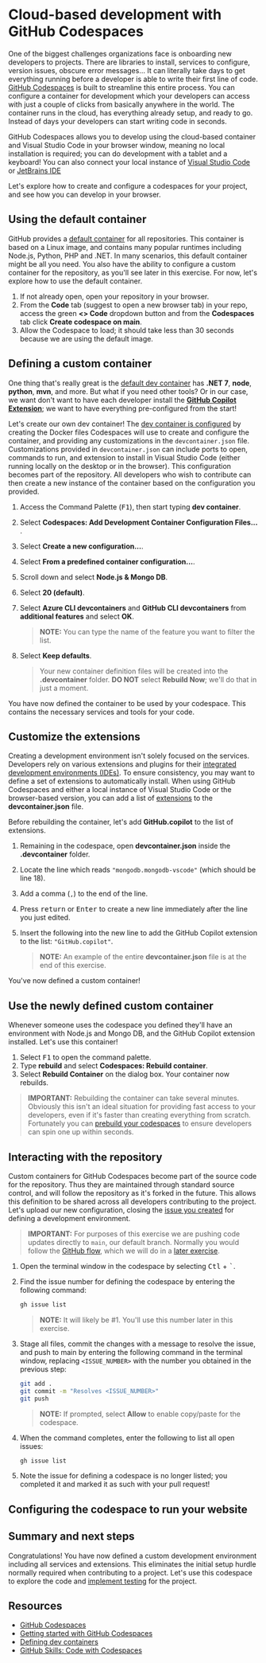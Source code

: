 # Cloud-based development with GitHub Codespaces

One of the biggest challenges organizations face is onboarding new developers to projects. There are libraries to install, services to configure, version issues, obscure error messages... It can literally take days to get everything running before a developer is able to write their first line of code. [GitHub Codespaces](https://github.com/features/codespaces) is built to streamline this entire process. You can configure a container for development which your developers can access with just a couple of clicks from basically anywhere in the world. The container runs in the cloud, has everything already setup, and ready to go. Instead of days your developers can start writing code in seconds.

GitHub Codespaces allows you to develop using the cloud-based container and Visual Studio Code in your browser window, meaning no local installation is required; you can do development with a tablet and a keyboard! You can also connect your local instance of [Visual Studio Code](https://docs.github.com/en/codespaces/developing-in-codespaces/using-github-codespaces-in-visual-studio-code) or [JetBrains IDE](https://docs.github.com/en/codespaces/developing-in-codespaces/using-github-codespaces-in-your-jetbrains-ide)

Let's explore how to create and configure a codespaces for your project, and see how you can develop in your browser.

## Using the default container

GitHub provides a [default container](https://docs.github.com/codespaces/setting-up-your-project-for-codespaces/adding-a-dev-container-configuration/introduction-to-dev-containers#using-the-default-dev-container-configuration) for all repositories. This container is based on a Linux image, and contains many popular runtimes including Node.js, Python, PHP and .NET. In many scenarios, this default container might be all you need. You also have the ability to configure a custom container for the repository, as you'll see later in this exercise. For now, let's explore how to use the default container.

1. If not already open, open your repository in your browser.
1. From the **Code** tab (suggest to open a new browser tab) in your repo, access the green **<> Code** dropdown button and from the **Codespaces** tab click **Create codespace on main**.
1. Allow the Codespace to load; it should take less than 30 seconds because we are using the default image.

## Defining a custom container

One thing that's really great is the [default dev container](https://github.com/devcontainers/images/blob/main/src/universal/.devcontainer/Dockerfile) has **.NET 7**, **node**, **python**, **mvn**, and more. But what if you need other tools? Or in our case, we want don't want to have each developer install the **[GitHub Copilot Extension](https://marketplace.visualstudio.com/items?itemName=GitHub.copilot)**; we want to have everything pre-configured from the start!

Let's create our own dev container! The [dev container is configured](https://docs.github.com/codespaces/setting-up-your-project-for-codespaces/adding-a-dev-container-configuration/introduction-to-dev-containers) by creating the Docker files Codespaces will use to create and configure the container, and providing any customizations in the `devcontainer.json` file. Customizations provided in `devcontainer.json` can include ports to open, commands to run, and extension to install in Visual Studio Code (either running locally on the desktop or in the browser). This configuration becomes part of the repository. All developers who wish to contribute can then create a new instance of the container based on the configuration you provided.

1. Access the Command Palette (<kbd>F1</kbd>), then start typing **dev container**.
1. Select **Codespaces: Add Development Container Configuration Files...** .
1. Select **Create a new configuration...**.
1. Select **From a predefined container configuration...**.
1. Scroll down and select **Node.js & Mongo DB**.
1. Select **20 (default)**.
1. Select **Azure CLI devcontainers** and **GitHub CLI devcontainers** from **additional features** and select **OK**.

    > **NOTE:** You can type the name of the feature you want to filter the list.

1. Select **Keep defaults**.

    > Your new container definition files will be created into the **.devcontainer** folder. **DO NOT** select **Rebuild Now**; we'll do that in just a moment.

You have now defined the container to be used by your codespace. This contains the necessary services and tools for your code.

## Customize the extensions

Creating a development environment isn't solely focused on the services. Developers rely on various extensions and plugins for their [integrated development environments (IDEs)](https://en.wikipedia.org/wiki/Integrated_development_environment). To ensure consistency, you may want to define a set of extensions to automatically install. When using GitHub Codespaces and either a local instance of Visual Studio Code or the browser-based version, you can add a list of [extensions](https://code.visualstudio.com/docs/editor/extension-marketplace) to the **devcontainer.json** file.

Before rebuilding the container, let's add **GitHub.copilot** to the list of extensions.

1. Remaining in the codespace, open **devcontainer.json** inside the **.devcontainer** folder.
1. Locate the line which reads `"mongodb.mongodb-vscode"` (which should be line 18).
1. Add a comma (`,`) to the end of the line.
1. Press <kbd>return</kbd> or <kbd>Enter</kbd> to create a new line immediately after the line you just edited.
1. Insert the following into the new line to add the GitHub Copilot extension to the list: `"GitHub.copilot"`.

    > **NOTE:** An example of the entire **devcontainer.json** file is at the end of this exercise.

You've now defined a custom container!

## Use the newly defined custom container

Whenever someone uses the codespace you defined they'll have an environment with Node.js and Mongo DB, and the GitHub Copilot extension installed. Let's use this container!

1. Select <kbd>F1</kbd> to open the command palette.
1. Type **rebuild** and select **Codespaces: Rebuild container**.
1. Select **Rebuild Container** on the dialog box. Your container now rebuilds.

> **IMPORTANT:** Rebuilding the container can take several minutes. Obviously this isn't an ideal situation for providing fast access to your developers, even if it's faster than creating everything from scratch. Fortunately you can [prebuild your codespaces](https://docs.github.com/en/codespaces/prebuilding-your-codespaces) to ensure developers can spin one up within seconds.

## Interacting with the repository

Custom containers for GitHub Codespaces become part of the source code for the repository. Thus they are maintained through standard source control, and will follow the repository as it's forked in the future. This allows this definition to be shared across all developers contributing to the project. Let's upload our new configuration, closing the [issue you created](./2-issues.md) for defining a development environment.

> **IMPORTANT:** For purposes of this exercise we are pushing code updates directly to `main`, our default branch. Normally you would follow the [GitHub flow](https://docs.github.com/en/get-started/quickstart/github-flow), which we will do in a [later exercise](6-github-flow.md).

1. Open the terminal window in the codespace by selecting <kbd>Ctl</kbd> + <kbd>`</kbd>.
1. Find the issue number for defining the codespace by entering the following command:

    ```bash
    gh issue list
    ```

    > **NOTE:** It will likely be #1. You'll use this number later in this exercise.

1. Stage all files, commit the changes with a message to resolve the issue, and push to main by entering the following command in the terminal window, replacing `<ISSUE_NUMBER>` with the number you obtained in the previous step:

    ```bash
    git add .
    git commit -m "Resolves <ISSUE_NUMBER>"
    git push
    ```

    > **NOTE:** If prompted, select **Allow** to enable copy/paste for the codespace.

1. When the command completes, enter the following to list all open issues:

    ```bash
    gh issue list
    ```

1. Note the issue for defining a codespace is no longer listed; you completed it and marked it as such with your pull request!

## Configuring the codespace to run your website



## Summary and next steps

Congratulations! You have now defined a custom development environment including all services and extensions. This eliminates the initial setup hurdle normally required when contributing to a project. Let's use this codespace to explore the code and [implement testing](./4-testing.md) for the project.

## Resources

- [GitHub Codespaces](https://github.com/features/codespaces)
- [Getting started with GitHub Codespaces](https://docs.github.com/en/codespaces/overview)
- [Defining dev containers](https://docs.github.com/codespaces/setting-up-your-project-for-codespaces/adding-a-dev-container-configuration/introduction-to-dev-containers)
- [GitHub Skills: Code with Codespaces](https://github.com/skills/code-with-codespaces)

